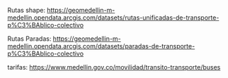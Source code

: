 Rutas shape: https://geomedellin-m-medellin.opendata.arcgis.com/datasets/rutas-unificadas-de-transporte-p%C3%BAblico-colectivo

Rutas Paradas: https://geomedellin-m-medellin.opendata.arcgis.com/datasets/paradas-de-transporte-p%C3%BAblico-colectivo

tarifas: https://www.medellin.gov.co/movilidad/transito-transporte/buses

